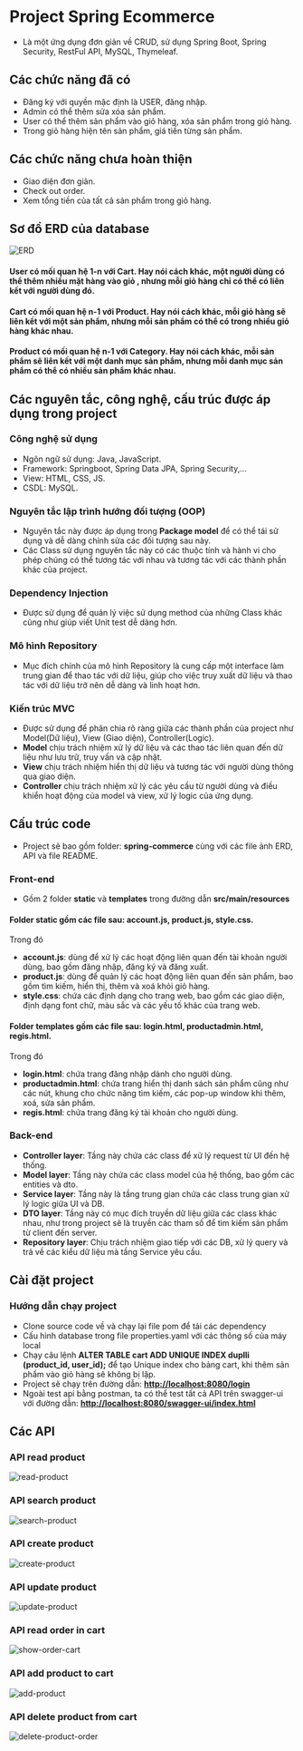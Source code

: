 # Project Spring Ecommerce
* Là một ứng dụng đơn giản về CRUD, sử dụng Spring Boot, Spring Security, RestFul API, MySQL, Thymeleaf.
## Các chức năng đã có
* Đăng ký với quyền mặc định là USER, đăng nhập.
* Admin có thể thêm sửa xóa sản phẩm.
* User có thể thêm sản phẩm vào giỏ hàng, xóa sản phẩm trong giỏ hàng.
* Trong giỏ hàng hiện tên sản phẩm, giá tiền từng sản phẩm.
## Các chức năng chưa hoàn thiện
* Giao diện đơn giản.
* Check out order.
* Xem tổng tiền của tất cả sản phẩm trong giỏ hàng.
## Sơ đồ ERD của database
![ERD](https://github.com/hellfive123/Midterm_51900783_LamChiCuong/blob/master/erdiagram.png?raw=true)
#### **User** có mối quan hệ 1-n với **Cart**. Hay nói cách khác, một người dùng có thể thêm nhiều mặt hàng vào giỏ , nhưng mỗi giỏ hàng chỉ có thể có liên kết với người dùng đó.
#### **Cart** có mối quan hệ n-1 với **Product**. Hay nói cách khác, mỗi giỏ hàng sẽ liên kết với một sản phẩm, nhưng mỗi sản phẩm có thể có trong nhiều giỏ hàng khác nhau.
#### **Product** có mối quan hệ n-1 với **Category**. Hay nói cách khác, mỗi sản phẩm sẽ liên kết với một danh mục sản phẩm, nhưng mỗi danh mục sản phẩm có thể có nhiều sản phẩm khác nhau.
## Các nguyên tắc, công nghệ, cấu trúc được áp dụng trong project
### Công nghệ sử dụng 
* Ngôn ngữ sử dụng: Java, JavaScript.
* Framework: Springboot, Spring Data JPA, Spring Security,...
* View: HTML, CSS, JS.
* CSDL: MySQL.
### Nguyên tắc lập trình hướng đối tượng (OOP)
* Nguyên tắc này được áp dụng trong **Package model** để có thể tái sử dụng và dễ dàng chỉnh sửa các đối tượng sau này.
* Các Class sử dụng nguyên tắc này có các thuộc tính và hành vi cho phép chúng có thể tương tác với nhau và tương tác với các thành phần khác của project.
### Dependency Injection
* Được sử dụng để quản lý việc sử dụng method của những Class khác cũng như giúp viết Unit test dễ dàng hơn.
### Mô hình Repository
* Mục đích chính của mô hình Repository là cung cấp một interface làm trung gian để thao tác với dữ liệu, giúp cho việc truy xuất dữ liệu và thao tác với dữ liệu trở nên dễ dàng và linh hoạt hơn.
### Kiến trúc MVC
* Được sử dụng để phân chia rõ ràng giữa các thành phần của project như Model(Dữ liệu), View (Giao diện), Controller(Logic).
* **Model** chịu trách nhiệm xử lý dữ liệu và các thao tác liên quan đến dữ liệu như lưu trữ, truy vấn và cập nhật.
* **View** chịu trách nhiệm hiển thị dữ liệu và tương tác với người dùng thông qua giao diện.
* **Controller** chịu trách nhiệm xử lý các yêu cầu từ người dùng và điều khiển hoạt động của model và view, xử lý logic của ứng dụng.
## Cấu trúc code
* Project sẽ bao gồm folder:  **spring-commerce** cùng với các file ảnh ERD, API và file README.
### Front-end
* Gồm 2 folder **static** và **templates** trong đường dẫn **src/main/resources**
#### Folder **static** gồm các file sau: **account.js**, **product.js**, **style.css**. <br />

Trong đó
* **account.js**: dùng để xử lý các hoạt động liên quan đến tài khoản người dùng, bao gồm đăng nhập, đăng ký và đăng xuất.
* **product.js**: dùng để quản lý các hoạt động liên quan đến sản phẩm, bao gồm tìm kiếm, hiển thị, thêm và xoá khỏi giỏ hàng.
* **style.css**: chứa các định dạng cho trang web, bao gồm các giao diện, định dạng font chữ, màu sắc và các yếu tố khác của trang web.

#### Folder **templates** gồm các file sau: **login.html**, **productadmin.html**, **regis.html**. <br />
Trong đó
* **login.html**: chứa trang đăng nhập dành cho người dùng.
* **productadmin.html**: chứa trang hiển thị danh sách sản phẩm cũng như các nút, khung cho chức năng tìm kiếm, các pop-up window khi thêm, xoá, sửa sản phẩm.
* **regis.html**: chứa trang đăng ký tài khoản cho người dùng.
### Back-end
* **Controller layer**: Tầng này chứa các class để xử lý request từ UI đến hệ thống.
* **Model layer**: Tầng này chứa các class model của hệ thống, bao gồm các entities và dto.
* **Service layer**: Tầng này là tầng trung gian chứa các class trung gian xử lý logic giữa UI và DB.
* **DTO layer**: Tầng này có mục đích truyền dữ liệu giữa các class khác nhau, như trong project sẽ là truyền các tham số để tìm kiếm sản phẩm từ client đến server.
* **Repository layer**: Chịu trách nhiệm giao tiếp với các DB, xử lý query và trả về các kiểu dữ liệu mà tầng Service yêu cầu.
## Cài đặt project
### Hướng dẫn chạy project
* Clone source code về và chạy lại file pom để tải các dependency
* Cấu hình database trong file properties.yaml với các thông số của máy local
* Chạy câu lệnh **ALTER TABLE cart ADD UNIQUE INDEX duplli (product_id, user_id);** để tạo Unique index cho bảng cart, khi thêm sản phẩm vào giỏ hàng sẽ không bị lặp.
* Project sẽ chạy trên đường dẫn: **[http://localhost:8080/login](http://localhost:8080/login)**
* Ngoài test api bằng postman, ta có thể test tất cả API trên swagger-ui với đường dẫn: **[http://localhost:8080/swagger-ui/index.html](http://localhost:8080/swagger-ui/index.html)**
## Các API
### API read product
![read-product](https://github.com/hellfive123/Midterm_51900783_LamChiCuong/blob/master/read-product.png?raw=true)
### API search product
![search-product](https://github.com/hellfive123/Midterm_51900783_LamChiCuong/blob/master/search-product.png?raw=true)
### API create product
![create-product](https://github.com/hellfive123/Midterm_51900783_LamChiCuong/blob/master/create-product.png?raw=true)
### API update product
![update-product](https://github.com/hellfive123/Midterm_51900783_LamChiCuong/blob/master/update-product.png?raw=true)
### API read order in cart
![show-order-cart](https://github.com/hellfive123/Midterm_51900783_LamChiCuong/blob/master/show-order-cart.png?raw=true)
### API add product to cart
![add-product](https://github.com/hellfive123/Midterm_51900783_LamChiCuong/blob/master/add-product-to-cart.png?raw=true)
### API delete product from cart
![delete-product-order](https://github.com/hellfive123/Midterm_51900783_LamChiCuong/blob/master/delete-product.png?raw=true)
